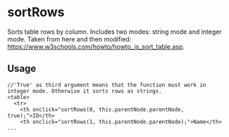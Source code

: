 # sortRows
Sorts table rows by column. Includes two modes: string mode and integer mode.
Taken from here and then modified: https://www.w3schools.com/howto/howto_js_sort_table.asp.

## Usage

```
//'True' as third argument means that the function must work in integer mode. Otherwise it sorts rows as strings.
<table>
  <tr>
    <th onclick="sortRows(0, this.parentNode.parentNode, true);">ID</th>
    <th onclick="sortRows(1, this.parentNode.parentNode);">Name</th>
...
